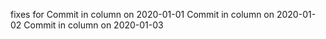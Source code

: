 fixes for 
Commit in column on 2020-01-01
Commit in column on 2020-01-02
Commit in column on 2020-01-03
